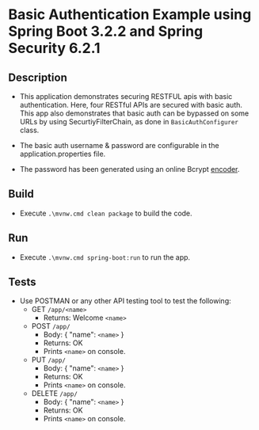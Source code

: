 # Basic Authentication Example using Spring Boot 3.2.2 and Spring Security 6.2.1
 
## Description
- This application demonstrates securing RESTFUL apis with basic authentication. Here, four RESTful APIs are secured 
with basic auth. This app also demonstrates that basic auth can be bypassed on some URLs by using SecurtiyFilterChain, 
as done in `BasicAuthConfigurer` class.

- The basic auth username & password are configurable in the application.properties file.
- The password has been generated using an online Bcrypt [encoder](https://bcrypt-generator.com/). 

## Build
- Execute `.\mvnw.cmd clean package` to build the code.

## Run
- Execute `.\mvnw.cmd spring-boot:run` to run the app.

## Tests
- Use POSTMAN or any other API testing tool to test the following:
    - GET `/app/<name>`
        - Returns: Welcome `<name>`
    - POST `/app/`
        - Body: { "name": `<name>` }
        - Returns: OK
        - Prints `<name>` on console.
    - PUT `/app/`
        - Body: { "name": `<name>` }
        - Returns: OK
        - Prints `<name>` on console.
    - DELETE `/app/`
        - Body: { "name": `<name>` }
        - Returns: OK
        - Prints `<name>` on console.